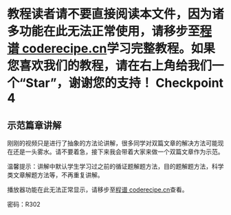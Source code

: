 <notice>教程读者请不要直接阅读本文件，因为诸多功能在此无法正常使用，请移步至[程谱 coderecipe.cn](https://coderecipe.cn/learn/10)学习完整教程。如果您喜欢我们的教程，请在右上角给我们一个“Star”，谢谢您的支持！</notice>
Checkpoint 4
======

示范篇章讲解
-----
刚刚的视频只是进行了抽象的方法论讲解，很多同学对双篇文章的解决方法可能现在还是一头雾水。请不要着急，接下来我会带着大家来做一个双篇文章作为示范。

温馨提示：讲解中默认学生学习过之前的循证题解题方法，目的题解题方法，科学类文章解题方法等，不再重复讲解。

<cr type="player" parameters="XMzgzMDA5MDM5Ng=="><notice>播放器功能在此无法正常显示，请移步至[程谱 coderecipe.cn](https://coderecipe.cn/learn/10)查看。</notice></cr>

密码：R302
